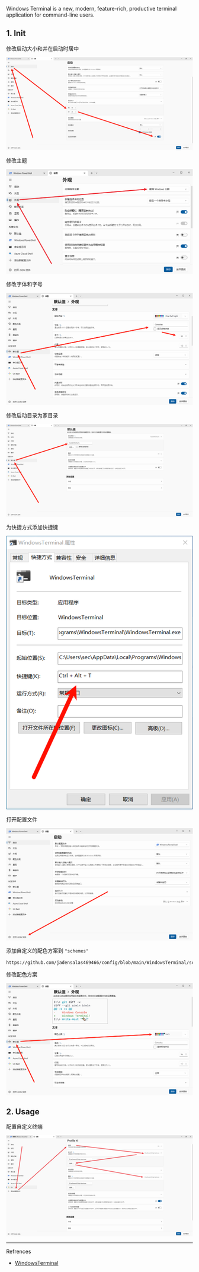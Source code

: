 Windows Terminal is a new, modern, feature-rich, productive terminal application for command-line users.

## 1. Init

修改启动大小和并在启动时居中

![修改启动大小和并在启动时居中](./../../../../images/Windows%20Terminal/%E4%BF%AE%E6%94%B9%E5%90%AF%E5%8A%A8%E5%A4%A7%E5%B0%8F%E5%92%8C%E5%B9%B6%E5%9C%A8%E5%90%AF%E5%8A%A8%E6%97%B6%E5%B1%85%E4%B8%AD.png)

修改主题

![修改主题](./../../../../images/Windows%20Terminal/%E4%BF%AE%E6%94%B9%E4%B8%BB%E9%A2%98.png)

修改字体和字号

![修改字体和字号](./../../../../images/Windows%20Terminal/%E4%BF%AE%E6%94%B9%E5%AD%97%E4%BD%93%E5%92%8C%E5%AD%97%E5%8F%B7.png)

修改启动目录为家目录

![修改启动目录为家目录](./../../../../images/Windows%20Terminal/%E4%BF%AE%E6%94%B9%E5%90%AF%E5%8A%A8%E7%9B%AE%E5%BD%95%E4%B8%BA%E5%AE%B6%E7%9B%AE%E5%BD%95.png)

为快捷方式添加快捷键

![为快捷方式添加快捷键](./../../../../images/Windows%20Terminal/%E4%B8%BA%E5%BF%AB%E6%8D%B7%E6%96%B9%E5%BC%8F%E6%B7%BB%E5%8A%A0%E5%BF%AB%E6%8D%B7%E9%94%AE.png)

打开配置文件

![打开配置文件](./../../../../images/Windows%20Terminal/%E6%89%93%E5%BC%80%E9%85%8D%E7%BD%AE%E6%96%87%E4%BB%B6.png)

添加自定义的配色方案到 `"schemes"` 

```
https://github.com/jadensalas469466/config/blob/main/WindowsTerminal/schemes.json
```

修改配色方案

![修改配色方案](./../../../../images/Windows%20Terminal/%E4%BF%AE%E6%94%B9%E9%85%8D%E8%89%B2%E6%96%B9%E6%A1%88.png)

## 2. Usage

配置自定义终端

![配置自定义终端](./../../../../images/Windows%20Terminal/%E9%85%8D%E7%BD%AE%E8%87%AA%E5%AE%9A%E4%B9%89%E7%BB%88%E7%AB%AF.png)

---

Refrences

- [WindowsTerminal](https://github.com/microsoft/terminal)

